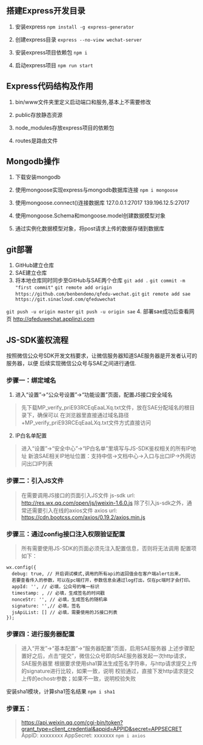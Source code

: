 ## 搭建Express开发目录

1. 安装express
`npm install -g express-generator`

2. 创建express目录
`express --no-view wechat-server`

3. 安装express项目依赖包
`npm i`

4. 启动express项目
`npm run start`

## Express代码结构及作用
1. bin/www文件夹里定义启动端口和服务,基本上不需要修改

2. public存放静态资源

3. node_modules存放express项目的依赖包

4. routes是路由文件

## Mongodb操作
1. 下载安装mongodb

2. 使用mongoose实现express与mongodb数据库连接
`npm i mongoose`

3. 使用mongoose.connect()连接数据库
127.0.0.1:27017
139.196.12.5:27017

4. 使用mongoose.Schema和mongoose.model创建数据模型对象

5. 通过实例化数据模型对象，将post请求上传的数据存储到数据库

## git部署
1. GitHub建立仓库
2. SAE建立仓库
3. 将本地仓库同时同步至GitHub与SAE两个仓库
`git add .`
`git commit -m "first commit"`
`git remote add origin https://github.com/benbendemo/qfedu-wechat.git`
`git remote add sae https://git.sinacloud.com/qfeduwechat`
<!-- 使用`git remote -v`可以看到本地对应两个远程仓库 -->
<!-- 分别使用下述命令将代码提交至对应仓库 -->
`git push -u origin master`
`git push -u origin sae`
4. 部署sae成功后查看网页
http://qfeduwechat.applinzi.com

## JS-SDK鉴权流程
按照微信公众号SDK开发文档要求，让微信服务器知道SAE服务器是开发者认可的服务器，以便
后续实现微信公众号与SAE之间进行通信.

### 步骤一：绑定域名
1. 进入“设置”->“公众号设置”->“功能设置”页面，配置JS接口安全域名
> 先下载MP_verify_priE93RCEqEaaLXq.txt文件，放在SAE分配域名的根目录下，确保可以
> 在浏览器里直接通过域名路径+MP_verify_priE93RCEqEaaLXq.txt文件方式直接访问

2. IP白名单配置
> 进入“设置”->“安全中心”->“IP白名单”里填写与JS-SDK鉴权相关的所有IP地址
> 新浪SAE相关IP地址位置：支持中信->文档中心->入口与出口IP->外网访问出口IP列表

### 步骤二：引入JS文件
> 在需要调用JS接口的页面引入JS文件
> js-sdk url: http://res.wx.qq.com/open/js/jweixin-1.6.0.js
> 除了引入js-sdk之外，通常还需要引入在线的axios文件
> axios url: https://cdn.bootcss.com/axios/0.19.2/axios.min.js

### 步骤三：通过config接口注入权限验证配置
> 所有需要使用JS-SDK的页面必须先注入配置信息，否则将无法调用
> 配置项如下：
```
wx.config({
  debug: true, // 开启调试模式,调用的所有api的返回值会在客户端alert出来，
  若要查看传入的参数，可以在pc端打开，参数信息会通过log打出，仅在pc端时才会打印。
  appId: '', // 必填，公众号的唯一标识
  timestamp: , // 必填，生成签名的时间戳
  nonceStr: '', // 必填，生成签名的随机串
  signature: '',// 必填，签名
  jsApiList: [] // 必填，需要使用的JS接口列表
});
```

### 步骤四：进行服务器配置
> 进入“开发”->“基本配置”->“服务器配置”页面，启用SAE服务器
> 上述步骤配置好之后，点击“提交”，微信公众号即向SAE服务器发起一次http请求，SAE服务器里
> 根据要求使用sha1算法生成签名字符串，与http请求提交上传的signature进行比较，如果一致，说明
> 校验通过，直接下发http请求提交上传的echostr参数；如果不一致，说明校验失败

安装sha1模块，计算sha1签名结果
`npm i sha1`

### 步骤五：
> https://api.weixin.qq.com/cgi-bin/token?grant_type=client_credential&appid=APPID&secret=APPSECRET
> AppID: xxxxxxxx
> AppSecret: xxxxxxx
`npm i axios`
